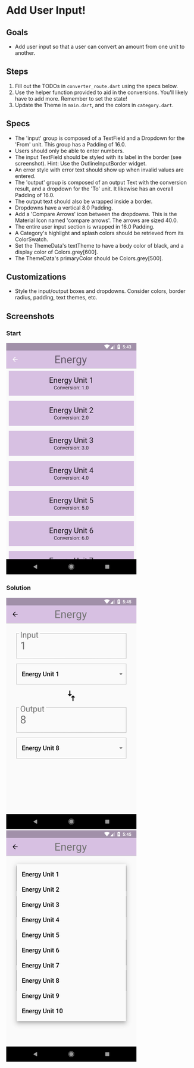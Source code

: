 # Add User Input!

## Goals
- Add user input so that a user can convert an amount from one unit to another.

## Steps
 1. Fill out the TODOs in `converter_route.dart` using the specs below.
 2. Use the helper function provided to aid in the conversions. You'll likely have to add more. Remember to set the state!
 3. Update the Theme in `main.dart`, and the colors in `category.dart`.

## Specs
 - The 'input' group is composed of a TextField and a Dropdown for the 'From' unit. This group has a Padding of 16.0.
 - Users should only be able to enter numbers.
 - The input TextField should be styled with its label in the border (see screenshot). Hint: Use the OutlineInputBorder widget.
 - An error style with error text should show up when invalid values are entered.
 - The 'output' group is composed of an output Text with the conversion result, and a dropdown for the 'To' unit. It likewise has an overall Padding of 16.0.
 - The output text should also be wrapped inside a border.
 - Dropdowns have a vertical 8.0 Padding.
 - Add a 'Compare Arrows' icon between the dropdowns. This is the Material Icon named 'compare arrows'. The arrows are sized 40.0.
 - The entire user input section is wrapped in 16.0 Padding.
 - A Category's highlight and splash colors should be retrieved from its ColorSwatch.
 - Set the ThemeData's textTheme to have a body color of black, and a display color of Colors.grey[600].
 - The ThemeData's primaryColor should be Colors.grey[500].

## Customizations
 - Style the input/output boxes and dropdowns. Consider colors, border radius, padding, text themes, etc.

## Screenshots

### Start
<img src='screenshots/06_input.png' width='350'>

### Solution
<img src='screenshots/06_input_2.png' width='350'><img src='screenshots/06_input_3.png' width='350'>
